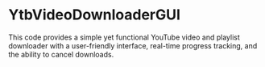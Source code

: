 # YtbVideoDownloaderGUI
This code provides a simple yet functional YouTube video and playlist downloader with a user-friendly interface, real-time progress tracking, and the ability to cancel downloads.
